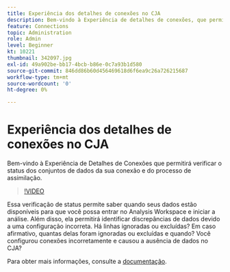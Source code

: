 ```yaml
---
title: Experiência dos detalhes de conexões no CJA
description: Bem-vindo à Experiência de detalhes de conexões, que permitirá verificar o status dos conjuntos de dados da sua conexão, bem como o processo de assimilação.
feature: Connections
topic: Administration
role: Admin
level: Beginner
kt: 10221
thumbnail: 342097.jpg
exl-id: 49a902be-bb17-4bcb-b86e-0c7a93b1d580
source-git-commit: 846dd86b60d456469618d6f6ea9c26a726215687
workflow-type: tm+mt
source-wordcount: '0'
ht-degree: 0%

---
```


# Experiência dos detalhes de conexões no CJA

Bem-vindo à Experiência de Detalhes de Conexões que permitirá verificar o status dos conjuntos de dados da sua conexão e do processo de assimilação.

>[!VIDEO](https://video.tv.adobe.com/v/342097/?quality=12&learn=on)

Essa verificação de status permite saber quando seus dados estão disponíveis para que você possa entrar no Analysis Workspace e iniciar a análise. Além disso, ela permitirá identificar discrepâncias de dados devido a uma configuração incorreta. Há linhas ignoradas ou excluídas? Em caso afirmativo, quantas delas foram ignoradas ou excluídas e quando? Você configurou conexões incorretamente e causou a ausência de dados no CJA?

Para obter mais informações, consulte a [documentação](https://experienceleague.adobe.com/docs/analytics-platform/using/cja-connections/manage-connections.html?lang=pt-BR).

